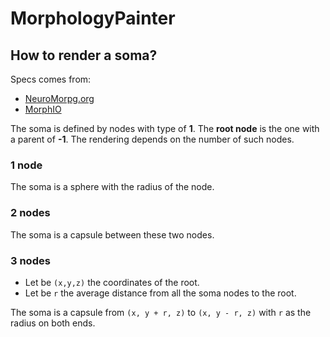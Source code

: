 # MorphologyPainter

## How to render a soma?

Specs comes from:

- [NeuroMorpg.org](https://neuromorpho.org/SomaFormat.html)
- [MorphIO](https://morphio.readthedocs.io/en/latest/specification.html#soma)

The soma is defined by nodes with type of **1**.
The **root node** is the one with a parent of **-1**.
The rendering depends on the number of such nodes.

### 1 node

The soma is a sphere with the radius of the node.

### 2 nodes

The soma is a capsule between these two nodes.

### 3 nodes

- Let be `(x,y,z)` the coordinates of the root.
- Let be `r` the average distance from all the soma nodes to the root.

The soma is a capsule from `(x, y + r, z)` to `(x, y - r, z)` with `r` as the radius on both ends.

